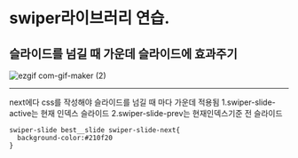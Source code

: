# swiper라이브러리 연습.
## 슬라이드를 넘길 때 가운데 슬라이드에 효과주기
![ezgif com-gif-maker (2)](https://user-images.githubusercontent.com/70466220/135721670-0c5fa3cd-8876-4c3a-a913-52660fa1ad59.gif)

-----------------------------------------------------------------

next에다 css를 작성해야 슬라이드를 넘길 때 마다 가운데 적용됨
1.swiper-slide-active는 현재 인덱스 슬라이드
2.swiper-slide-prev는 현재인덱스기준 전 슬라이드
```
swiper-slide best__slide swiper-slide-next{
  background-color:#210f20
}

```
